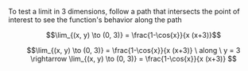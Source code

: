 To test a limit in 3 dimensions, follow a path that intersects the point of interest to see the function's behavior along the path

$$\lim_{(x, y) \to (0, 3)} = \frac{1-\cos{x}}{x (x+3)}$$

$$\lim_{(x, y) \to (0, 3)} = \frac{1-\cos{x}}{x (x+3)} \ along \ y = 3 \rightarrow 
\lim_{(x, y) \to (0, 3)} = \frac{1-\cos{x}}{x (x+3)}
$$
